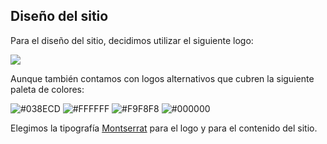 ## Diseño del sitio

Para el diseño del sitio, decidimos utilizar el siguiente logo:

![](https://i.imgur.com/GDQNYKZ.png)

Aunque también contamos con logos alternativos que cubren la siguiente paleta de colores:

![#038ECD](https://placehold.it/15/038ECD/000000?text=+)
![#FFFFFF](https://placehold.it/15/FFFFFF/000000?text=+)
![#F9F8F8](https://placehold.it/15/F9F8F8/000000?text=+)
![#000000](https://placehold.it/15/000000/000000?text=+)

Elegimos la tipografía [Montserrat](https://fonts.google.com/specimen/Montserrat) para el logo y para el contenido del sitio.

